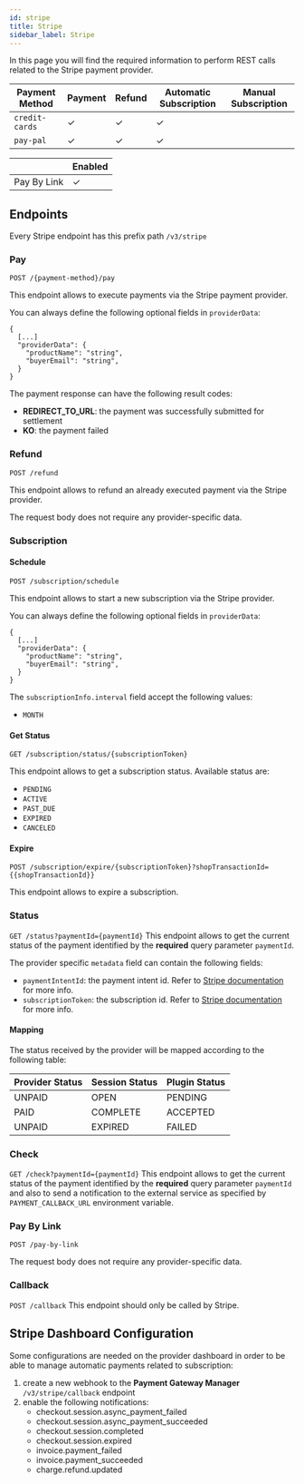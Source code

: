 ```yaml
---
id: stripe
title: Stripe
sidebar_label: Stripe
---
```




In this page you will find the required information to perform REST calls related to the Stripe payment provider.

| Payment Method | Payment | Refund | Automatic Subscription | Manual Subscription |
|----------------|---------|--------|------------------------|---------------------|
| `credit-cards` | ✓       | ✓      | ✓                      |                     | 
| `pay-pal`      | ✓       | ✓      | ✓                      |                     |

|              | Enabled |
|--------------|---------|
| Pay By Link  | ✓       |

## Endpoints

Every Stripe endpoint has this prefix path `/v3/stripe`

### Pay

`POST /{payment-method}/pay`

This endpoint allows to execute payments via the Stripe payment provider.

You can always define the following optional fields in `providerData`:
```jsonc
{
  [...]
  "providerData": {
    "productName": "string",
    "buyerEmail": "string",
  }
}
```

The payment response can have the following result codes:
- **REDIRECT_TO_URL**: the payment was successfully submitted for settlement
- **KO**: the payment failed

### Refund

`POST /refund`

This endpoint allows to refund an already executed payment via the Stripe provider.

The request body does not require any provider-specific data.

### Subscription

####  Schedule

`POST /subscription/schedule`

This endpoint allows to start a new subscription via the Stripe provider.

You can always define the following optional fields in `providerData`:
```jsonc
{
  [...]
  "providerData": {
    "productName": "string",
    "buyerEmail": "string",
  }
}
```

The `subscriptionInfo.interval` field accept the following values:
- `MONTH`

#### Get Status

`GET /subscription/status/{subscriptionToken}`

This endpoint allows to get a subscription status. Available status are:
- `PENDING`
- `ACTIVE`
- `PAST_DUE`
- `EXPIRED`
- `CANCELED`

#### Expire

`POST /subscription/expire/{subscriptionToken}?shopTransactionId={{shopTransactionId}}`

This endpoint allows to expire a subscription.

### Status

`GET /status?paymentId={paymentId}`
This endpoint allows to get the current status of the payment identified by the **required** query parameter `paymentId`.

The provider specific `metadata` field can contain the following fields:
- `paymentIntentId`: the payment intent id. Refer to [Stripe documentation](https://docs.stripe.com/api/payment_intents) for more info.
- `subscriptionToken`: the subscription id. Refer to [Stripe documentation](https://docs.stripe.com/api/subscriptions) for more info.

#### Mapping
The status received by the provider will be mapped according to the following table:

| Provider Status | Session Status | Plugin Status |
|-----------------|----------------|---------------|
| UNPAID          | OPEN           | PENDING       |
| PAID            | COMPLETE       | ACCEPTED      |
| UNPAID          | EXPIRED        | FAILED        |

### Check

`GET /check?paymentId={paymentId}`
This endpoint allows to get the current status of the payment identified by the **required** query parameter `paymentId` and also to send a notification to the external service as specified by `PAYMENT_CALLBACK_URL` environment variable.

### Pay By Link

`POST /pay-by-link`

The request body does not require any provider-specific data.

### Callback

`POST /callback`
This endpoint should only be called by Stripe.

## Stripe Dashboard Configuration
Some configurations are needed on the provider dashboard in order to be able to manage automatic payments related to subscription:
1. create a new webhook to the **Payment Gateway Manager** `/v3/stripe/callback` endpoint
2. enable the following notifications:
    - checkout.session.async_payment_failed
    - checkout.session.async_payment_succeeded
    - checkout.session.completed
    - checkout.session.expired
    - invoice.payment_failed
    - invoice.payment_succeeded
    - charge.refund.updated
